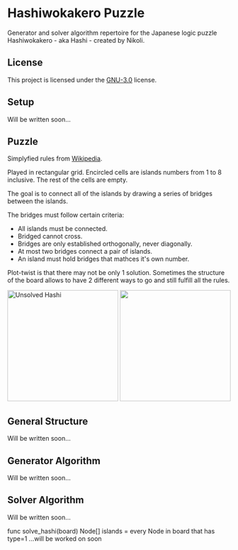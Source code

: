 # Hashiwokakero Puzzle

Generator and solver algorithm repertoire for the Japanese logic puzzle Hashiwokakero - aka Hashi - created by Nikoli.

## License

This project is licensed under the [GNU-3.0](https://github.com/ErtyumPX/hashiwokakero/blob/main/LICENSE) license.

## Setup

Will be written soon...

## Puzzle

Simplyfied rules from [Wikipedia](https://en.wikipedia.org/wiki/Hashiwokakero).

Played in rectangular grid. Encircled cells are islands numbers from 1 to 8 inclusive. The rest of the cells are empty.

The goal is to connect all of the islands by drawing a series of bridges between the islands. 

The bridges must follow certain criteria:
- All islands must be connected.
- Bridged cannot cross.
- Bridges are only established orthogonally, never diagonally.
- At most two bridges connect a pair of islands.
- An island must hold bridges that mathces it's own number.

Plot-twist is that there may not be only 1 solution. Sometimes the structure of the board allows to have 2 different ways to go and still fulfill all the rules.

<img src="https://github.com/ErtyumPX/hashiwokakero/assets/49292808/d4093342-5ae5-43e2-8fda-da4ad8901cec" width="250" height="250" title="Unsolved Hashi">
<img src="https://github.com/ErtyumPX/hashiwokakero/assets/49292808/3e6096df-abb5-4f02-a41e-70d7056f9337" width="250" height="250 title="Solved Hashi">

## General Structure

Will be written soon...

## Generator Algorithm

Will be written soon...

## Solver Algorithm

Will be written soon...


func solve_hashi(board)
    Node[] islands = every Node in board that has type=1
    ...will be worked on soon

